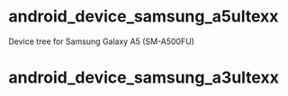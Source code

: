 # android_device_samsung_a5ultexx
Device tree for Samsung Galaxy A5 (SM-A500FU)
# android_device_samsung_a3ultexx
